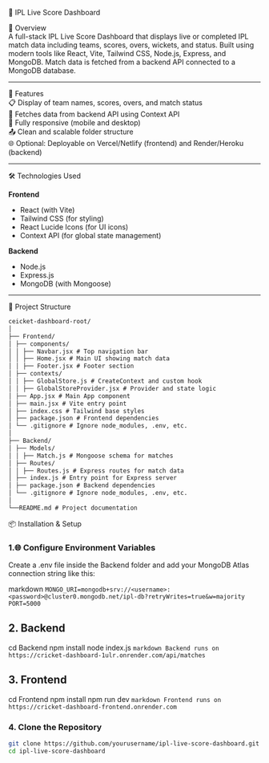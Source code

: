 🏏 IPL Live Score Dashboard

📌 Overview  
A full-stack IPL Live Score Dashboard that displays live or completed IPL match data including teams, scores, overs, wickets, and status. Built using modern tools like React, Vite, Tailwind CSS, Node.js, Express, and MongoDB. Match data is fetched from a backend API connected to a MongoDB database.

---

🚀 Features  
📋 Display of team names, scores, overs, and match status  
🔄 Fetches data from backend API using Context API  
📱 Fully responsive (mobile and desktop)  
📤 Clean and scalable folder structure  
🌐 Optional: Deployable on Vercel/Netlify (frontend) and Render/Heroku (backend)

---

🛠️ Technologies Used  

**Frontend**  
- React (with Vite)  
- Tailwind CSS (for styling)  
- React Lucide Icons (for UI icons)  
- Context API (for global state management)

**Backend**  
- Node.js  
- Express.js  
- MongoDB (with Mongoose)

---

📂 Project Structure  
```markdown
ceicket-dashboard-root/
│
├── Frontend/
│ ├── components/
│ │ ├── Navbar.jsx # Top navigation bar
│ │ ├── Home.jsx # Main UI showing match data
│ │ ├── Footer.jsx # Footer section
│ ├── contexts/
│ │ ├── GlobalStore.js # CreateContext and custom hook
│ │ ├── GlobalStoreProvider.jsx # Provider and state logic
│ ├── App.jsx # Main App component
│ ├── main.jsx # Vite entry point
│ ├── index.css # Tailwind base styles
│ ├── package.json # Frontend dependencies
│ └── .gitignore # Ignore node_modules, .env, etc.
│
├── Backend/
│ ├── Models/
│ │ ├── Match.js # Mongoose schema for matches
│ ├── Routes/
│ │ ├── Routes.js # Express routes for match data
│ ├── index.js # Entry point for Express server
│ ├── package.json # Backend dependencies
│ └── .gitignore # Ignore node_modules, .env, etc.
│
└──README.md # Project documentation
```

📦 Installation & Setup 
### 1.🌐 Configure Environment Variables
Create a .env file inside the Backend folder and add your MongoDB Atlas connection string like this:

markdown ```MONGO_URI=mongodb+srv://<username>:<password>@cluster0.mongodb.net/ipl-db?retryWrites=true&w=majority
PORT=5000```

##  2. Backend
cd Backend
npm install
node index.js
```markdown Backend runs on https://cricket-dashboard-1ulr.onrender.com/api/matches ```

## 3. Frontend

cd Frontend
npm install
npm run dev
```markdown Frontend runs on https://cricket-dashboard-frontend.onrender.com ```

### 4. Clone the Repository
```bash
git clone https://github.com/yourusername/ipl-live-score-dashboard.git
cd ipl-live-score-dashboard        
 ```


